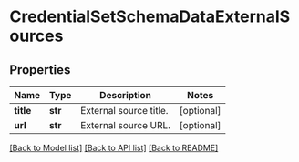 # CredentialSetSchemaDataExternalSources


## Properties
Name | Type | Description | Notes
------------ | ------------- | ------------- | -------------
**title** | **str** | External source title. | [optional] 
**url** | **str** | External source URL. | [optional] 

[[Back to Model list]](../README.md#documentation-for-models) [[Back to API list]](../README.md#documentation-for-api-endpoints) [[Back to README]](../README.md)



